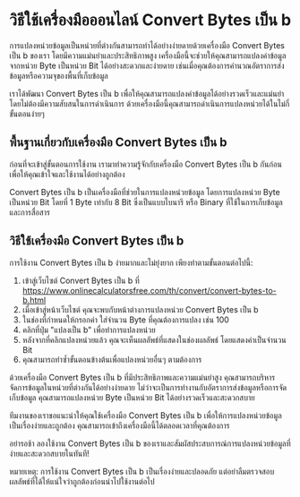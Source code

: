 วิธีใช้เครื่องมือออนไลน์ Convert Bytes เป็น b
=============================================

การแปลงหน่วยข้อมูลเป็นหน่วยที่ต่างกันสามารถทำได้อย่างง่ายดายด้วยเครื่องมือ Convert Bytes เป็น b ของเรา โดยมีความแม่นยำและประสิทธิภาพสูง เครื่องมือนี้จะช่วยให้คุณสามารถแปลงค่าข้อมูลจากหน่วย Byte เป็นหน่วย Bit ได้อย่างสะดวกและง่ายดาย เช่นเมื่อคุณต้องการคำนวณอัตราการส่งข้อมูลหรือความจุของพื้นที่เก็บข้อมูล

เราได้พัฒนา Convert Bytes เป็น b เพื่อให้คุณสามารถแปลงค่าข้อมูลได้อย่างรวดเร็วและแม่นยำ โดยไม่ต้องมีความสับสนในการดำเนินการ ด้วยเครื่องมือนี้คุณสามารถดำเนินการแปลงหน่วยได้ในไม่กี่ขั้นตอนง่ายๆ

พื้นฐานเกี่ยวกับเครื่องมือ Convert Bytes เป็น b
-----------------------------------------------

ก่อนที่จะเข้าสู่ขั้นตอนการใช้งาน เรามาทำความรู้จักกับเครื่องมือ Convert Bytes เป็น b กันก่อนเพื่อให้คุณเข้าใจและใช้งานได้อย่างถูกต้อง

Convert Bytes เป็น b เป็นเครื่องมือที่ช่วยในการแปลงหน่วยข้อมูล โดยการแปลงหน่วย Byte เป็นหน่วย Bit โดยที่ 1 Byte เท่ากับ 8 Bit ซึ่งเป็นแบบไบนารี หรือ Binary ที่ใช้ในการเก็บข้อมูลและการสื่อสาร

วิธีใช้เครื่องมือ Convert Bytes เป็น b
--------------------------------------

การใช้งาน Convert Bytes เป็น b ง่ายมากและไม่ยุ่งยาก เพียงทำตามขั้นตอนต่อไปนี้:

1. เข้าสู่เว็บไซต์ Convert Bytes เป็น b ที่ <https://www.onlinecalculatorsfree.com/th/convert/convert-bytes-to-b.html>
2. เมื่อเข้าสู่หน้าเว็บไซต์ คุณจะพบกับหน้าต่างการแปลงหน่วย Convert Bytes เป็น b
3. ในช่องที่กำหนดให้กรอกค่า ใส่จำนวน Byte ที่คุณต้องการแปลง เช่น 100
4. คลิกที่ปุ่ม "แปลงเป็น b" เพื่อทำการแปลงหน่วย
5. หลังจากที่คลิกแปลงหน่วยแล้ว คุณจะเห็นผลลัพธ์ที่แสดงในช่องผลลัพธ์ โดยแสดงค่าเป็นจำนวน Bit
6. คุณสามารถทำซ้ำขั้นตอนข้างต้นเพื่อแปลงหน่วยอื่นๆ ตามต้องการ

ด้วยเครื่องมือ Convert Bytes เป็น b ที่มีประสิทธิภาพและความแม่นยำสูง คุณสามารถบริหารจัดการข้อมูลในหน่วยที่ต่างกันได้อย่างง่ายดาย ไม่ว่าจะเป็นการทำงานกับอัตราการส่งข้อมูลหรือการจัดเก็บข้อมูล คุณสามารถแปลงหน่วย Byte เป็นหน่วย Bit ได้อย่างรวดเร็วและสะดวกสบาย

ทีมงานของเราขอแนะนำให้คุณใช้เครื่องมือ Convert Bytes เป็น b เพื่อให้การแปลงหน่วยข้อมูลเป็นเรื่องง่ายและถูกต้อง คุณสามารถเข้าถึงเครื่องมือนี้ได้ตลอดเวลาที่คุณต้องการ

อย่ารอช้า ลองใช้งาน Convert Bytes เป็น b ของเราและสัมผัสประสบการณ์การแปลงหน่วยข้อมูลที่ง่ายและสะดวกสบายในทันที!

หมายเหตุ: การใช้งาน Convert Bytes เป็น b เป็นเรื่องง่ายและปลอดภัย แต่อย่าลืมตรวจสอบผลลัพธ์ที่ได้ให้แน่ใจว่าถูกต้องก่อนนำไปใช้งานต่อไป